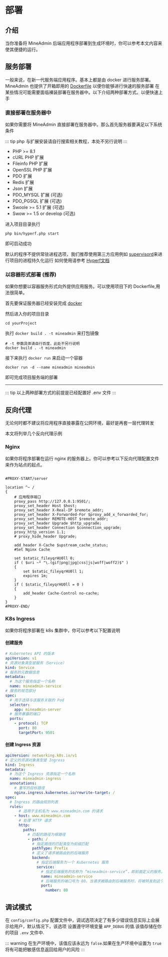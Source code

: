 # 部署

## 介绍

当你准备将 MineAdmin 后端应用程序部署到生成环境时，你可以参考本文内容来使其便捷的运行。

## 服务部署

一般来说，在新一代服务端应用程序。基本上都是由 docker 进行服务部署。
MineAdmin 也提供了开箱即用的 [Dockerfile](https://github.com/mineadmin/MineAdmin/blob/master/Dockerfile) 以便你能够进行快速的服务部署
在某些情况可能需要面临裸装部署在服务器中。以下介绍两种部署方式。以便快速上手

### 直接部署在服务器中

如果你需要将 MineAdmin 直接部署在服务器中。那么首先服务器要满足以下系统条件

::: tip
php 与扩展安装请自行搜索相关教程，本处不另行说明
:::

* PHP >= 8.1
* cURL PHP 扩展
* Fileinfo PHP 扩展
* OpenSSL PHP 扩展
* PDO 扩展 
* Redis 扩展
* Json 扩展
* PDO_MYSQL 扩展 (可选)
* PDO_PGSQL 扩展 (可选)
* Swoole >= 5.1 扩展 (可选)
* Swow >= 1.5 or develop (可选)


进入项目目录执行

```shell
php bin/hyperf.php start
```

即可启动成功

默认的程序不提供常驻进程选项，我们推荐使用第三方应用例如 [supervisord](http://www.supervisord.org/)来进行项目的进程持久化运行
如何使用请参考 [Hyperf文档](https://hyperf.wiki)

### 以容器形式部署 (推荐)

如果你想要以容器服务形式向外提供应用服务。可以使用项目下的 Dockerfile,用法很简单。

首先要保证服务器已经安装完成 [docker](https://www.docker.com/)

然后进入你的项目目录

```shell
cd yourProject
```

执行 `docker build . -t mineadmin` 来打包镜像

```shell
# -t 参数具体请自行百度，此处不另行说明
docker build . -t mineadmin
```

接下来执行 `docker run` 来启动一个容器

```shell
docker run -d --name mineadmin mineadmin
```

即可完成项目服务端的部署

---

::: tip
以上两种部署方式的前提是已经配置好 <el-tag type="danger">.env</el-tag> 文件
:::

## 反向代理

<el-alert type="warning">无论何时都不建议将应用程序直接暴露在公网环境，最好是再套一层代理转发</el-alert>

本文将列举几个反向代理示例

### Nginx

如果你将程序部署在运行 nginx 的服务器上。你可以参考以下反向代理配置文件来作为站点的起点。

```nginx

#PROXY-START/server

location ^~ /
{
    # 应用程序端口
    proxy_pass http://127.0.0.1:9501/;
    proxy_set_header Host $host;
    proxy_set_header X-Real-IP $remote_addr;
    proxy_set_header X-Forwarded-For $proxy_add_x_forwarded_for;
    proxy_set_header REMOTE-HOST $remote_addr;
    proxy_set_header Upgrade $http_upgrade;
    proxy_set_header Connection $connection_upgrade;
    proxy_http_version 1.1;
    # proxy_hide_header Upgrade;

    add_header X-Cache $upstream_cache_status;
    #Set Nginx Cache

    set $static_fileyqrHU0ll 0;
    if ( $uri ~* "\.(gif|png|jpg|css|js|woff|woff2)$" )
    {
        set $static_fileyqrHU0ll 1;
        expires 1m;
    }
    if ( $static_fileyqrHU0ll = 0 )
    {
        add_header Cache-Control no-cache;
    }
}
#PROXY-END/

```

### K8s Ingress

如果你将程序部署在 k8s 集群中，你可以参考以下配置说明

#### 创建服务

```yaml
# Kubernetes API 的版本
apiVersion: v1
# 资源对象类型是服务（Service）
kind: Service
# 服务的元数据信息
metadata:
  # 为这个服务指定一个名称
  name: mineadmin-service
# 服务的规范部分
spec:
  # 用于选择与该服务关联的 Pod
  selector:
    app: mineadmin-server
  # 服务暴露的端口
  ports:
    - protocol: TCP
      port: 80
      targetPort: 9501
```

#### 创建 Ingress 资源

```yaml
apiVersion: networking.k8s.io/v1
# 定义的资源对象类型是 Ingress
kind: Ingress
metadata:
  # 为这个 Ingress 资源指定一个名称
  name: mineadmin-ingress
  annotations:
    # 重写的目标路径
    nginx.ingress.kubernetes.io/rewrite-target: /
spec:
  # Ingress 的路由规则列表
  rules:
      # 适用于主机名为 www.mineadmin.com 的请求
    - host: www.mineadmin.com
      # 处理 HTTP 请求
      http:
        paths:
          # 匹配的路径为根路径
          - path: /
            # 指定路径的匹配类型为前缀匹配
            pathType: Prefix
            # 定义了请求被路由到的后端服务
            backend:
              # 指定后端服务为一个 Kubernetes 服务
              service:
                # 指定后端服务的名称为 “mineadmin-service”，即前面定义的服务。
                name: mineadmin-service
                # 后端服务的端口号为 80。当请求被路由到后端服务时，将被转发到这个端口上。
                port:
                  number: 80
```


## 调试模式

在 `config/config.php` 配置文件中，调试选项决定了有多少错误信息实际上会展示给用户，默认情况下，该选项
设置遵守环境变量 `APP_DEBUG` 的值.该值存储在你的项目 `.env` 文件中.

::: warning
在生产环境中，该值应该永远为 `false`.如果在生产环境中设置为 `true` 将有可能把敏感信息返回给用户的风险 
:::